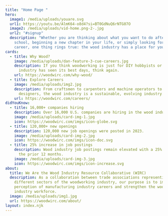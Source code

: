 ```yaml
---
title: "Home Page "
hero:
  image1: /media/uploads/youare.svg
  url1: https://youtu.be/AlmK64-o8d4?si=BT0GdNuQ6rNTG07O
  image2: /media/uploads/vid-home.png-2-.jpg
  url2: "#signup"
  description: "Whether you are thinking about what you want to do after high
    school, beginning a new chapter in your life, or simply looking for a stable
    career, one thing rings true: the wood industry has a place for you."
cards:
  - title: Why Wood?
    image: /media/uploads/dan-feature-3-cue-careers.jpg
    description: If you think woodworking is just for DIY hobbyists or that the wood
      industry has seen its best days, think again.
    url: https://woodwirc.com/why-wood/
  - title: Explore Careers
    image: /media/uploads/img2.jpg
    description: From craftsmen to carpenters and machine operators to CAD
      designers, the wood industry is a sustainable, evolving industry.
    url: https://woodwirc.com/careers/
didYouKnow:
  - title: 16,000+ companies hiring
    description: Over 16,000 U.S. companies are hiring in the wood industry.
    image: /media/uploads/card-img-1.jpg
    icon: https://woodwirc.com/imgs/icon-globe.svg
  - title: 120,000+ new openings
    description: 120,000 new job openings were posted in 2023.
    image: /media/uploads/card-img-2.jpg
    icon: https://woodwirc.com/imgs/icon-doc.svg
  - title: 25% increase in job postings
    description: Wood industry job postings remain elevated with a 25% increase in
      the prior 12 months.
    image: /media/uploads/card-img-3.jpg
    icon: https://woodwirc.com/imgs/icon-increase.svg
about:
  title: We Are the Wood Industry Resource Collaborative (WIRC)
  description: As a collaboration between trade associations representing
    different sectors of the woodworking industry, our purpose is to improve the
    perception of manufacturing industry careers and strengthen the wood
    industry workforce.
  image: /media/uploads/img1.jpg
  url: https://woodwirc.com/about/
layout: index.njk
---
```

